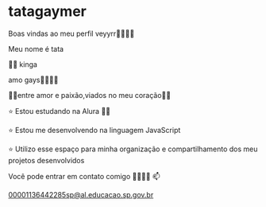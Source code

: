 # tatagaymer
Boas vindas ao meu perfil veyyrr🫦🫦🫦🫦

Meu nome é tata

👸🏿 kinga

amo gays🏳️‍🌈🏳️‍🌈

🏳️‍🌈entre amor e paixão,viados no meu coração🏳️‍🌈


⭐ Estou estudando na Alura 🩷🩷

⭐ Estou me desenvolvendo na linguagem JavaScript

⭐ Utilizo esse espaço para minha organização e compartilhamento dos meu projetos desenvolvidos


Você pode entrar em contato comigo 👭🏿👬🏿 📫

00001136442285sp@al.educacao.sp.gov.br

